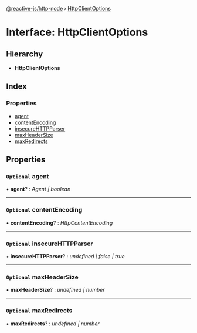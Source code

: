 [@reactive-js/http-node](../README.md) › [HttpClientOptions](httpclientoptions.md)

# Interface: HttpClientOptions

## Hierarchy

* **HttpClientOptions**

## Index

### Properties

* [agent](httpclientoptions.md#optional-agent)
* [contentEncoding](httpclientoptions.md#optional-contentencoding)
* [insecureHTTPParser](httpclientoptions.md#optional-insecurehttpparser)
* [maxHeaderSize](httpclientoptions.md#optional-maxheadersize)
* [maxRedirects](httpclientoptions.md#optional-maxredirects)

## Properties

### `Optional` agent

• **agent**? : *Agent | boolean*

___

### `Optional` contentEncoding

• **contentEncoding**? : *HttpContentEncoding*

___

### `Optional` insecureHTTPParser

• **insecureHTTPParser**? : *undefined | false | true*

___

### `Optional` maxHeaderSize

• **maxHeaderSize**? : *undefined | number*

___

### `Optional` maxRedirects

• **maxRedirects**? : *undefined | number*
